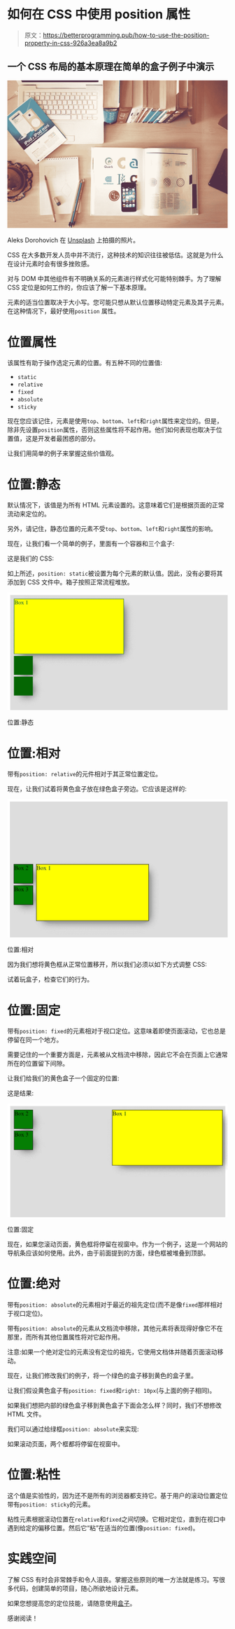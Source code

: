 # 如何在 CSS 中使用 position 属性

> 原文：<https://betterprogramming.pub/how-to-use-the-position-property-in-css-926a3ea8a9b2>

## 一个 CSS 布局的基本原理在简单的盒子例子中演示

![](img/f208d752ba1f0b08b27b6af69f9564d7.png)

Aleks Dorohovich 在 [Unsplash](https://unsplash.com?utm_source=medium&utm_medium=referral) 上拍摄的照片。

CSS 在大多数开发人员中并不流行，这种技术的知识往往被低估。这就是为什么在设计元素时会有很多挫败感。

对与 DOM 中其他组件有不明确关系的元素进行样式化可能特别棘手。为了理解 CSS 定位是如何工作的，你应该了解一下基本原理。

元素的适当位置取决于大小写。您可能只想从默认位置移动特定元素及其子元素。在这种情况下，最好使用`position` 属性。

# 位置属性

该属性有助于操作选定元素的位置。有五种不同的位置值:

*   `static`
*   `relative`
*   `fixed`
*   `absolute`
*   `sticky`

现在您应该记住，元素是使用`top`、`bottom`、`left`和`right`属性来定位的。但是，除非先设置`position`属性，否则这些属性将不起作用。他们如何表现也取决于位置值，这是开发者最困惑的部分。

让我们用简单的例子来掌握这些价值观。

# 位置:静态

默认情况下，该值是为所有 HTML 元素设置的。这意味着它们是根据页面的正常流动来定位的。

另外，请记住，静态位置的元素不受`top`、`bottom`、`left`和`right`属性的影响。

现在，让我们看一个简单的例子，里面有一个容器和三个盒子:

这是我们的 CSS:

如上所述，`position: static`被设置为每个元素的默认值。因此，没有必要将其添加到 CSS 文件中。箱子按照正常流程堆放。

![](img/7c52c4bbde946848449cd64a53edd7e1.png)

位置:静态

# 位置:相对

带有`position: relative`的元件相对于其正常位置定位。

现在，让我们试着将黄色盒子放在绿色盒子旁边。它应该是这样的:

![](img/9f2afe51b67ab8908a17af2c4fd7edba.png)

位置:相对

因为我们想将黄色框从正常位置移开，所以我们必须以如下方式调整 CSS:

试着玩盒子，检查它们的行为。

# 位置:固定

带有`position: fixed`的元素相对于视口定位。这意味着即使页面滚动，它也总是停留在同一个地方。

需要记住的一个重要方面是，元素被从文档流中移除，因此它不会在页面上它通常所在的位置留下间隙。

让我们给我们的黄色盒子一个固定的位置:

这是结果:

![](img/aff16c1c4eb85fd224cf002fb1757399.png)

位置:固定

现在，如果您滚动页面，黄色框将停留在视窗中。作为一个例子，这是一个网站的导航条应该如何使用。此外，由于前面提到的方面，绿色框被堆叠到顶部。

# 位置:绝对

带有`position: absolute`的元素相对于最近的祖先定位(而不是像`fixed`那样相对于视口定位)。

带有`position: absolute`的元素从文档流中移除，其他元素将表现得好像它不在那里，而所有其他位置属性将对它起作用。

注意:如果一个绝对定位的元素没有定位的祖先，它使用文档体并随着页面滚动移动。

现在，让我们修改我们的例子，将一个绿色的盒子移到黄色的盒子里。

让我们假设黄色盒子有`position: fixed`和`right: 10px`(与上面的例子相同)。

如果我们想把内部的绿色盒子移到黄色盒子下面会怎么样？同时，我们不想修改 HTML 文件。

我们可以通过给绿框`position: absolute`来实现:

如果滚动页面，两个框都将停留在视窗中。

# 位置:粘性

这个值是实验性的，因为还不是所有的浏览器都支持它。基于用户的滚动位置定位带有`position: sticky`的元素。

粘性元素根据滚动位置在`relative`和`fixed`之间切换。它相对定位，直到在视口中遇到给定的偏移位置。然后它“粘”在适当的位置(像`position: fixed`)。

# 实践空间

了解 CSS 有时会非常棘手和令人沮丧。掌握这些原则的唯一方法就是练习。写很多代码，创建简单的项目，随心所欲地设计元素。

如果您想提高您的定位技能，请随意使用[盒子](https://codepen.io/Dromedian_sk/pen/OJVbYVY)。

感谢阅读！